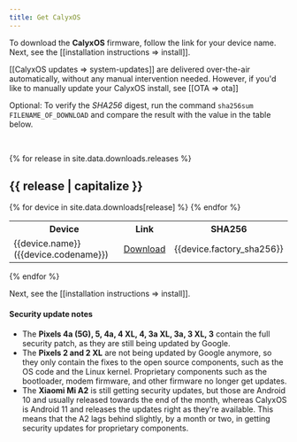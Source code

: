 ```yaml
---
title: Get CalyxOS
---
```


To download the <strong>Calyx<span>OS</span></strong> firmware, follow the link for your device name. Next, see the [[installation instructions => install]].

[[CalyxOS updates => system-updates]] are delivered over-the-air automatically, without any manual intervention needed. However, if you'd like to manually update your CalyxOS install, see [[OTA => ota]]

Optional: To verify the *SHA256* digest, run the command `sha256sum FILENAME_OF_DOWNLOAD` and compare the result with the value in the table below.

<br />

{% for release in site.data.downloads.releases %}
<h2 class="mt-3">{{ release | capitalize }}</h2>
<table class="table table-striped download">
  <tr><th>Device</th><th>Link</th><th>SHA256</th></tr>
{% for device in site.data.downloads[release] %}
  <tr>
    <td>{{device.name}} ({{device.codename}})</td>
    <td><a href="{{device.factory_link}}">Download</a></td>
    <td class="hash">{{device.factory_sha256}}</td>
  </tr>
{% endfor %}
</table>
{% endfor %}

Next, see the [[installation instructions => install]].

<div class="alert alert-info" markdown="0">
<h4>Security update notes</h4>
<ul>
<li>The <b>Pixels 4a (5G), 5, 4a, 4 XL, 4, 3a XL, 3a, 3 XL, 3</b> contain the full security patch, as they are still being updated by Google.</li>
<li>The <b>Pixels 2 and 2 XL</b> are not being updated by Google anymore, so they only contain the fixes to the open source components, such as the OS code and the Linux kernel. Proprietary components such as the bootloader, modem firmware, and other firmware no longer get updates.</li>
<li>The <b>Xiaomi Mi A2</b> is still getting security updates, but those are Android 10 and usually released towards the end of the month, whereas CalyxOS is Android 11 and releases the updates right as they're available. This means that the A2 lags behind slightly, by a month or two, in getting security updates for proprietary components.</li>
</ul>
</div>